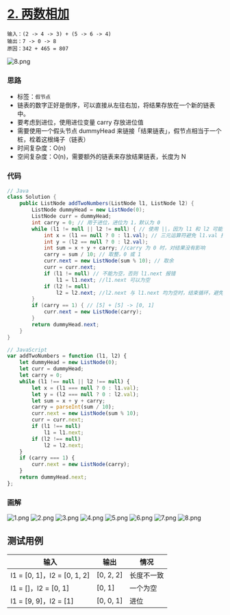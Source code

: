 # [2. 两数相加](https://leetcode-cn.com/problems/add-two-numbers/)
```
输入：(2 -> 4 -> 3) + (5 -> 6 -> 4)
输出：7 -> 0 -> 8
原因：342 + 465 = 807
```
![8.png](https://deppwang.oss-cn-beijing.aliyuncs.com/blog/2019-12-22-022317.jpg)

### 思路

* 标签：`假节点`
* 链表的数字正好是倒序，可以直接从左往右加，将结果存放在一个新的链表中。
* 要考虑到进位，使用进位变量 carry 存放进位值
* 需要使用一个假头节点 dummyHead 来链接「结果链表」，假节点相当于一个桩，栓着这根绳子（链表）
* 时间复杂度：O(n)
* 空间复杂度：O(n)，需要额外的链表来存放结果链表，长度为 N

### 代码
```Java
// Java
class Solution {
    public ListNode addTwoNumbers(ListNode l1, ListNode l2) {
        ListNode dummyHead = new ListNode(0);
        ListNode curr = dummyHead;
        int carry = 0; // 用于进位，进位为 1，默认为 0
        while (l1 != null || l2 != null) { // 使用 ||，因为 l1 和 l2 可能长度不一致
            int x = (l1 == null ? 0 : l1.val); // 三元运算符避免 l1.val 报错
            int y = (l2 == null ? 0 : l2.val);
            int sum = x + y + carry; //carry 为 0 时，对结果没有影响
            carry = sum / 10; // 取整，0 或 1
            curr.next = new ListNode(sum % 10); // 取余
            curr = curr.next;
            if (l1 != null) // 不能为空，否则 l1.next 报错
                l1 = l1.next; //l1.next 可以为空
            if (l2 != null)
                l2 = l2.next; //l2.next 与 l1.next 均为空时，结束循环，避免无限循环
        }
        if (carry == 1) { // [5] + [5] -> [0, 1]
            curr.next = new ListNode(carry);
        }
        return dummyHead.next;
    }
}
```
```JavaScript
// JavaScript
var addTwoNumbers = function (l1, l2) {
    let dummyHead = new ListNode(0);
    let curr = dummyHead;
    let carry = 0;
    while (l1 !== null || l2 !== null) {
        let x = (l1 === null ? 0 : l1.val);
        let y = (l2 === null ? 0 : l2.val);
        let sum = x + y + carry;
        carry = parseInt(sum / 10);
        curr.next = new ListNode(sum % 10);
        curr = curr.next;
        if (l1 !== null)
            l1 = l1.next;
        if (l2 !== null)
            l2 = l2.next;
    }
    if (carry === 1) {
        curr.next = new ListNode(carry);
    }
    return dummyHead.next;
};
```
### 画解
![1.png](https://deppwang.oss-cn-beijing.aliyuncs.com/blog/2019-12-22-022318.png)
![2.png](https://deppwang.oss-cn-beijing.aliyuncs.com/blog/2019-12-22-022319.png)
![3.png](https://deppwang.oss-cn-beijing.aliyuncs.com/blog/2019-12-22-022321.png)
![4.png](https://deppwang.oss-cn-beijing.aliyuncs.com/blog/2019-12-22-022322.png)
![5.png](https://deppwang.oss-cn-beijing.aliyuncs.com/blog/2019-12-22-022323.png)
![6.png](https://deppwang.oss-cn-beijing.aliyuncs.com/blog/2019-12-22-022325.png)
![7.png](https://deppwang.oss-cn-beijing.aliyuncs.com/blog/2019-12-22-022327.png)
![8.png](https://deppwang.oss-cn-beijing.aliyuncs.com/blog/2019-12-22-022329.png)

## 测试用例

输入 | 输出 | 情况
---|---|---
l1 = [0, 1]，l2 = [0, 1, 2] | [0, 2, 2] | 长度不一致
l1 = []，l2 = [0, 1] | [0, 1] | 一个为空
l1 = [9, 9]，l2 = [1] | [0, 0, 1] | 进位